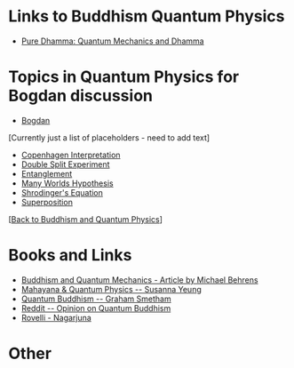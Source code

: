# Links to Buddhism Quantum Physics


- [Pure Dhamma: Quantum Mechanics and Dhamma](https://puredhamma.net/quantum-mechanics-buddhism-buddha-dhamma/)



# Topics in Quantum Physics for Bogdan discussion

- [Bogdan](https://sukhavaho.github.io/bogdan)

[Currently just a list of placeholders - need to add text]

* [Copenhagen Interpretation](copenhagen.md)
* [Double Split Experiment](doubleslit.md)
* [Entanglement](entanglement.md)
* [Many Worlds Hypothesis](manyworlds.md)
* [Shrodinger's Equation](shrodinger.md)
* [Superposition](superposition.md)

[[Back to Buddhism and Quantum Physics](index.md)]

# Books and Links

- [Buddhism and Quantum Mechanics - Article by Michael Behrens](https://scienceandnonduality.com/article/buddhism-and-quantum-mechanics/)
- [Mahayana & Quantum Physics -- Susanna Yeung](https://www.buddhistdoor.net/features/mahayana-buddhism-and-quantum-physics-illusion-emptiness-and-reality/)
- [Quantum Buddhism -- Graham Smetham](https://www.amazon.com/Quantum-Buddhism-Emptiness-Interface-Philosophy/dp/1445294303)
- [Reddit -- Opinion on Quantum Buddhism](https://www.reddit.com/r/Buddhism/comments/unziyy/what_is_your_opinion_about_quantum_buddhism/)
- [Rovelli - Nagarjuna](https://www.templeton.org/news/what-does-a-1800-year-old-buddhist-classic-have-to-say-about-quantum-physics-and-the-nature-of-reality)

# Other

